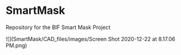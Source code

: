 # SmartMask
Repository for the BIF Smart Mask Project

![](SmartMask/CAD_files/images/Screen Shot 2020-12-22 at 8.17.06 PM.png)
